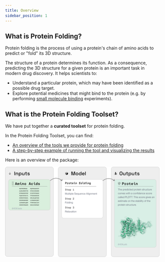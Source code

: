```yaml
---
title: Overview
sidebar_position: 1
---
```

## What is Protein Folding?
Protein folding is the process of using a protein's chain of amino acids to predict or "fold" its 3D structure.

The structure of a protein determines its function. As a consequence, predicting the 3D structure for a given protein is an important task in modern drug discovery. It helps scientists to:

* Understand a particular protein, which may have been identified as a possible drug target.
* Explore potential medicines that might bind to the protein (e.g. by performing [small molecule binding](https://docs.labdao.xyz/small-molecule-binding/overview) experiments).

## What is the Protein Folding Toolset?

We have put together a **curated toolset** for protein folding.

In the Protein Folding Toolset, you can find:

* [An overview of the tools we provide for protein folding](/protein-folding/tools)
* [A step-by-step example of running the tool and visualizing the results](/protein-folding/run-an-example)

Here is an overview of the package:

![alt text](protein_folding_overview.png)

